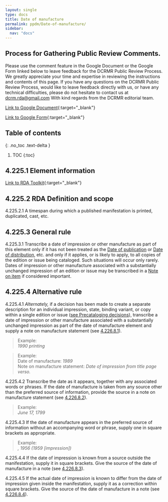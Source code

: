```yaml
---
layout: single
type: docs
title: Date of manufacture
permalink: ppdm/Date-of-manufacture/
sidebar:
  nav: "docs"
---
```


## Process for Gathering Public Review Comments.
Please use the comment feature in the Google Document or the Google Form linked below to leave feedback for the DCRMR Public Review Process.  We greatly appreciate your time and expertise in reviewing the instructions and contents of this page.  If you have any questions on the DCRMR Public Review Process, would like to leave feedback directly with us, or have any technical difficulties, please do not hesitate to contact us at dcrm.rda@gmail.com  With kind regards from the DCRMR editorial team.

[Link to Google Document](https://docs.google.com/document/d/1or802G8i-2DuPzcUm6oOqotpx2hrCmWTQCJXXfTnixE/edit){:target="_blank"}

[Link to Google Form](https://docs.google.com/forms/d/e/1FAIpQLSdNtJkbY1mngdTcvCoB7zZcpaIuuKHvlbyiidP-QunDy14VcQ/viewform){:target="_blank"}

## Table of contents
{: .no_toc .text-delta }

1. TOC
{:toc}

## 4.225.1 Element information

[Link to RDA Toolkit](https://beta.rdatoolkit.org/Content/Index?externalId=en-US_ala-f6396d3f-6883-3ad2-84f1-d0714cfd42a0){:target="_blank"}

## 4.225.2 RDA Definition and scope

<a name="4.225.2.1">4.225.2.1</a> A timespan during which a published manifestation is printed, duplicated, cast, etc.

## 4.225.3 General rule

<a name="4.225.3.1">4.225.3.1</a> Transcribe a date of impression or other manufacture as part of this element only if it has not been treated as the [Date of publication](/DCRMR/ppdm/Date-of-publication/) or [Date of distribution](/DCRMR/ppdm/Date-of-distribution/), etc. and only if it applies, or is likely to apply, to all copies of the edition or issue being cataloged. Such situations will occur only rarely. Dates of impression or other manufacture associated with a substantially unchanged impression of an edition or issue may be transcribed in a [Note on item](/DCRMR/ppdm/notes-on-items/Note-on-item/) if considered important.

## 4.225.4 Alternative rule

<a name="4.225.4.1">4.225.4.1</a> *Alternately,* if a decision has been made to create a separate description for an individual impression, state, binding variant, or copy within a single edition or issue ([see Precataloging decisions](/DCRMR/introduction/Precataloging-decisions/)), transcribe a date of impression or other manufacture associated with a substantially unchanged impression as part of the date of manufacture element and supply a note on manufacture statement (see [4.226.8.1](/DCRMR/ppdm/Note-on-manufacture-statement/#4.226.8.1)).

>Example:  
><CITE>1990 printing</CITE>

>Example:  
>Date of manufacture: <CITE>1989</CITE>  
>Note on manufacture statement: <CITE>Date of impression from title page verso.</CITE>

<a name="4.225.4.2">4.225.4.2</a> Transcribe the date as it appears, together with any associated words or phrases. If the date of manufacture is taken from any source other than the preferred source of information, provide the source in a note on manufacture statement (see [4.226.8.2](/DCRMR/ppdm/Note-on-manufacture-statement/#4.226.8.2)). 

>Example:  
><CITE>June 17, 1799</CITE>

<a name="4.225.4.3">4.225.4.3</a> If the date of manufacture appears in the preferred source of information without an accompanying word or phrase, supply one in square brackets as appropriate.

>Example:  
><CITE>, 1956 (1959 [impression])</CITE>

<a name="4.225.4.4">4.225.4.4</a> If the date of impression is known from a source outside the manifestation, supply it in square brackets. Give the source of the date of manufacture in a note (see [4.226.8.3](/DCRMR/ppdm/Note-on-manufacture-statement/#4.226.8.3)).

<a name="4.225.4.5">4.225.4.5</a> If the actual date of impression is known to differ from the date of impression given inside the manifestation, supply it as a correction within square brackets. Give the source of the date of manufacture in a note (see [4.226.8.4](/DCRMR/ppdm/Note-on-manufacture-statement/#4.226.8.4)).